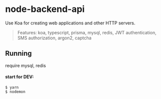 # node-backend-api
Use Koa for creating web applications and other HTTP servers.

> Features: koa, typescript, prisma, mysql, redis, JWT authentication, SMS authorization, argon2, captcha
 
## Running
require mysql, redis

#### start for DEV:
````
$ yarn
$ nodemon 
````
